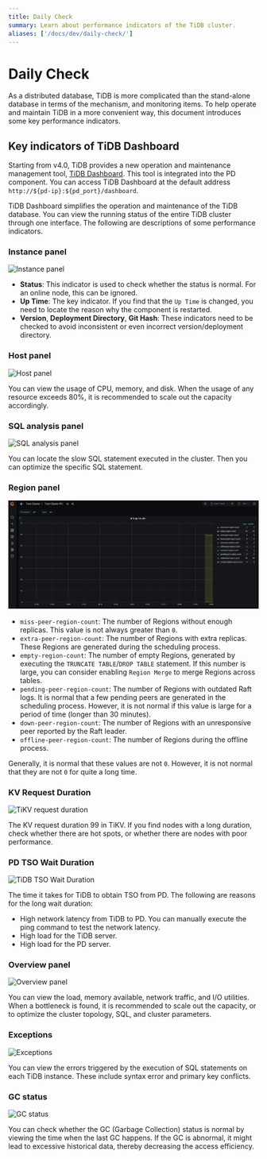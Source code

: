 ```yaml
---
title: Daily Check 
summary: Learn about performance indicators of the TiDB cluster.
aliases: ['/docs/dev/daily-check/']
---
```


# Daily Check

As a distributed database, TiDB is more complicated than the stand-alone database in terms of the mechanism, and monitoring items. To help operate and maintain TiDB in a more convenient way, this document introduces some key performance indicators.

## Key indicators of TiDB Dashboard

Starting from v4.0, TiDB provides a new operation and maintenance management tool, [TiDB Dashboard](/dashboard/dashboard-intro.md). This tool is integrated into the PD component. You can access TiDB Dashboard at the default address `http://${pd-ip}:${pd_port}/dashboard`.

TiDB Dashboard simplifies the operation and maintenance of the TiDB database. You can view the running status of the entire TiDB cluster through one interface. The following are descriptions of some performance indicators.

### Instance panel

![Instance panel](/media/instance-status-panel.png)

+ **Status**: This indicator is used to check whether the status is normal. For an online node, this can be ignored.
+ **Up Time**: The key indicator. If you find that the `Up Time` is changed, you need to locate the reason why the component is restarted.
+ **Version**, **Deployment Directory**, **Git Hash**: These indicators need to be checked to avoid inconsistent or even incorrect version/deployment directory.

### Host panel

![Host panel](/media/host-panel.png)

You can view the usage of CPU, memory, and disk. When the usage of any resource exceeds 80%, it is recommended to scale out the capacity accordingly.

### SQL analysis panel

![SQL analysis panel](/media/sql-analysis-panel.png)

You can locate the slow SQL statement executed in the cluster. Then you can optimize the specific SQL statement.

### Region panel

![Region panel](/media/region-panel.png)

+ `miss-peer-region-count`: The number of Regions without enough replicas. This value is not always greater than `0`.
+ `extra-peer-region-count`: The number of Regions with extra replicas. These Regions are generated during the scheduling process.
+ `empty-region-count`: The number of empty Regions, generated by executing the `TRUNCATE TABLE`/`DROP TABLE` statement. If this number is large, you can consider enabling `Region Merge` to merge Regions across tables.
+ `pending-peer-region-count`: The number of Regions with outdated Raft logs. It is normal that a few pending peers are generated in the scheduling process. However, it is not normal if this value is large for a period of time (longer than 30 minutes).
+ `down-peer-region-count`: The number of Regions with an unresponsive peer reported by the Raft leader.
+ `offline-peer-region-count`: The number of Regions during the offline process.

Generally, it is normal that these values are not `0`. However, it is not normal that they are not `0` for quite a long time.

### KV Request Duration

![TiKV request duration](/media/kv-duration-panel.png)

The KV request duration 99 in TiKV. If you find nodes with a long duration, check whether there are hot spots, or whether there are nodes with poor performance.

### PD TSO Wait Duration

![TiDB TSO Wait Duration](/media/pd-duration-panel.png)

The time it takes for TiDB to obtain TSO from PD. The following are reasons for the long wait duration:

+ High network latency from TiDB to PD. You can manually execute the ping command to test the network latency.
+ High load for the TiDB server.
+ High load for the PD server.

### Overview panel

![Overview panel](/media/overview-panel.png)

You can view the load, memory available, network traffic, and I/O utilities. When a bottleneck is found, it is recommended to scale out the capacity, or to optimize the cluster topology, SQL, and cluster parameters.

### Exceptions

![Exceptions](/media/failed-query-panel.png)

You can view the errors triggered by the execution of SQL statements on each TiDB instance. These include syntax error and primary key conflicts.

### GC status

![GC status](/media/garbage-collation-panel.png)

You can check whether the GC (Garbage Collection) status is normal by viewing the time when the last GC happens. If the GC is abnormal, it might lead to excessive historical data, thereby decreasing the access efficiency.
